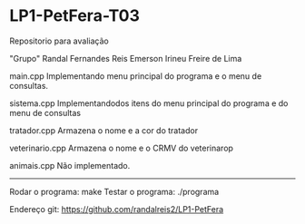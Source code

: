 # LP1-PetFera-T03

Repositorio para avaliação 

"Grupo"
Randal Fernandes Reis
Emerson Irineu Freire de Lima


main.cpp
Implementando menu principal do programa e o menu de consultas.

sistema.cpp
Implementandodos itens do menu principal do programa e do menu de consultas

tratador.cpp
Armazena o nome e a cor do tratador

veterinario.cpp
Armazena o nome e o CRMV do veterinarop

animais.cpp
Não implementado.

___

Rodar o programa: make
Testar o programa: ./programa

Endereço git:
https://github.com/randalreis2/LP1-PetFera